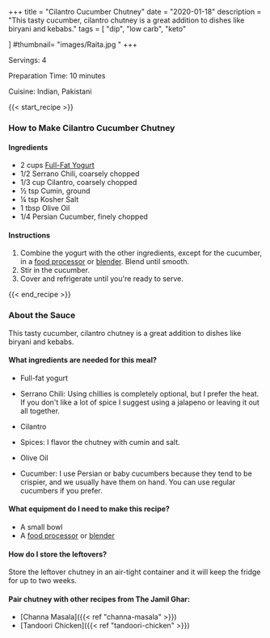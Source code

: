 +++
title = "Cilantro Cucumber Chutney"
date = "2020-01-18"
description = "This tasty cucumber, cilantro chutney is a great addition to dishes like biryani and kebabs."
tags = [
    "dip",
    "low carb",
    "keto"
  
]
#thumbnail= "images/Raita.jpg "
+++

Servings: 4 <!--more-->

Preparation Time: 10 minutes

Cuisine: Indian, Pakistani

{{< start_recipe >}}

### How to Make Cilantro Cucumber Chutney 

#### Ingredients  

* 2 cups [Full-Fat Yogurt](https://amzn.to/30348EW)
* 1/2 Serrano Chili, coarsely chopped   
* 1/3 cup Cilantro, coarsely chopped
* ½ tsp Cumin, ground 
* ¼ tsp Kosher Salt
* 1 tbsp Olive Oil
* 1/4 Persian Cucumber, finely chopped

#### Instructions 

1. Combine the yogurt with the other ingredients, except for the cucumber, in a [food processor](https://amzn.to/3uclbmi) or [blender](https://amzn.to/3zECHk1). Blend until smooth. 
2. Stir in the cucumber. 
3. Cover and refrigerate until you're ready to serve. 

{{< end_recipe >}}

### About the Sauce 

This tasty cucumber, cilantro chutney is a great addition to dishes like biryani and kebabs.

#### What ingredients are needed for this meal?

* Full-fat yogurt 

* Serrano Chili: Using chillies is completely optional, but I prefer the heat. If you don't like a lot of spice I suggest using a jalapeno or leaving it out all together. 

* Cilantro 

* Spices: I flavor the chutney with cumin and salt. 

* Olive Oil 

* Cucumber: I use Persian or baby cucumbers because they tend to be crispier, and we usually have them on hand. You can use regular cucumbers if you prefer. 

#### What equipment do I need to make this recipe? 

* A small bowl
* A [food processor](https://amzn.to/3uclbmi) or [blender](https://amzn.to/3zECHk1)

#### How do I store the leftovers? 

Store the leftover chutney in an air-tight container and it will keep the fridge for up to two weeks. 

#### Pair chutney with other recipes from The Jamil Ghar:

* [Channa Masala]({{< ref "channa-masala" >}})
* [Tandoori Chicken]({{< ref "tandoori-chicken" >}})
